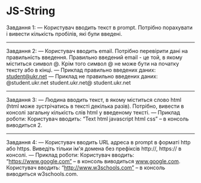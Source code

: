 # JS-String

Завдання 1:
— Користувач вводить текст в prompt. Потрібно порахувати і вивести кількість пробілів, які були введені.
________________________________________
Завдання 2:
— Користувач вводить email. Потрібно перевірити дані на правильність введення. Правильно введений email - це той, в якому міститься символ @. Крім того символ @ не може бути на початку тексту або в кінці.
— Приклад правильно введених даних:
student@ukr.net
— Приклад не правильно введених даних:
@student.ukr.net
student.ukr.net@
student.ukr.net
________________________________________
Завдання 3:
— Людина вводить текст, в якому міститься слово html (html може зустрічатись в тексті декілька разів). Потрібно, вивести в консолі загальну кількість слів html у введеному тексті.
— Приклад роботи:
Користувач вводить: “Text html javascript html css” – в консоль виводиться 2.
________________________________________
Завдання 4:
— Користувач вводить URL адреса в prompt в форматі http або https. Виведіть тільки ім'я домена без префіксів http://, https:// в консолі.
— Приклад роботи:
Користувач вводить: “https://www.google.com” – в консоль виводиться www.google.com.
Користувач вводить: “http://www.w3schools.com” – в консоль виводиться w3schools.com.
